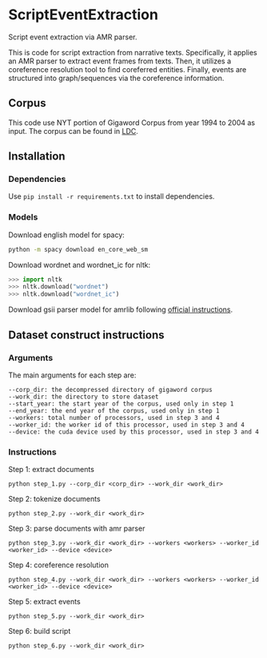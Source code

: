 # ScriptEventExtraction
Script event extraction via AMR parser.

This is code for script extraction from narrative texts.
Specifically, it applies an AMR parser to extract event frames from texts.
Then, it utilizes a coreference resolution tool to find coreferred entities.
Finally, events are structured into graph/sequences via the coreference information.

## Corpus
This code use NYT portion of Gigaword Corpus from year 1994 to 2004 as input.
The corpus can be found in [LDC](https://catalog.ldc.upenn.edu/LDC2011T07).

## Installation
### Dependencies
Use
```pip install -r requirements.txt```
to install dependencies.

### Models
Download english model for spacy:

```bash
python -m spacy download en_core_web_sm
```

Download wordnet and wordnet_ic for nltk:

```python
>>> import nltk
>>> nltk.download("wordnet")
>>> nltk.download("wordnet_ic")
```

Download gsii parser model for amrlib following 
[official instructions](https://amrlib.readthedocs.io/en/latest/install/).

## Dataset construct instructions
### Arguments
The main arguments for each step are:
```
--corp_dir: the decompressed directory of gigaword corpus
--work_dir: the directory to store dataset
--start_year: the start year of the corpus, used only in step 1
--end_year: the end year of the corpus, used only in step 1
--workers: total number of processors, used in step 3 and 4
--worker_id: the worker id of this processor, used in step 3 and 4
--device: the cuda device used by this processor, used in step 3 and 4
```

### Instructions
Step 1: extract documents

```python step_1.py --corp_dir <corp_dir> --work_dir <work_dir>```

Step 2: tokenize documents

```python step_2.py --work_dir <work_dir>```

Step 3: parse documents with amr parser

```python step_3.py --work_dir <work_dir> --workers <workers> --worker_id <worker_id> --device <device>```

Step 4: coreference resolution

```python step_4.py --work_dir <work_dir> --workers <workers> --worker_id <worker_id> --device <device>```

Step 5: extract events

```python step_5.py --work_dir <work_dir>```

Step 6: build script

```python step_6.py --work_dir <work_dir>```
